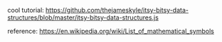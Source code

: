 cool tutorial: 
https://github.com/thejameskyle/itsy-bitsy-data-structures/blob/master/itsy-bitsy-data-structures.js



reference:
https://en.wikipedia.org/wiki/List_of_mathematical_symbols
